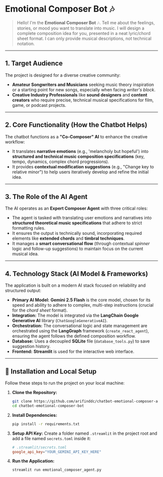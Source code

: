 # Emotional Composer Bot 🎶

> Hello! I'm the **Emotional Composer Bot** 🎶. Tell me about the feelings, stories, or mood you want to translate into music. I will design a complete composition idea for you, presented in a neat lyric/chord sheet format. I can only provide musical descriptions, not technical notation.

---

## 1. Target Audience

The project is designed for a diverse creative community:

* **Amateur Songwriters and Musicians** seeking music theory inspiration or a starting point for new songs, especially when facing *writer's block*.
* **Creative Industry Professionals** like **sound designers** and **content creators** who require precise, technical musical specifications for film, game, or podcast projects.

---

## 2. Core Functionality (How the Chatbot Helps)

The chatbot functions as a **"Co-Composer" AI** to enhance the creative workflow:

* It translates **narrative emotions** (e.g., 'melancholy but hopeful') into **structured and technical music composition specifications** (key, tempo, dynamics, complex chord progressions).
* It provides **contextual modification suggestions** (e.g., "Change key to relative minor") to help users iteratively develop and refine the initial idea.

---

## 3. The Role of the AI Agent

The AI operates as an **Expert Composer Agent** with three critical roles:

* The agent is tasked with translating user emotions and narratives into **structured theoretical music specifications** that adhere to strict formatting rules.
* It ensures the output is technically sound, incorporating required elements like **extended chords** and **timbral techniques**.
* It manages a **smart conversational flow** (through contextual *spinner* logic and follow-up suggestions) to maintain focus on the current musical idea.

---

## 4. Technology Stack (AI Model & Frameworks)

The application is built on a modern AI stack focused on reliability and structured output:

* **Primary AI Model:** **Gemini 2.5 Flash** is the core model, chosen for its speed and ability to adhere to complex, multi-step instructions (crucial for the *chord sheet* format).
* **Integration:** The model is integrated via the **LangChain Google Generative AI** library (`ChatGoogleGenerativeAI`).
* **Orchestration:** The conversational logic and state management are orchestrated using the **LangGraph** framework (`create_react_agent`), ensuring the agent follows the defined composition workflow.
* **Database:** Uses a decoupled **SQLite** file (`database_tools.py`) to save suggestion history.
* **Frontend:** **Streamlit** is used for the interactive web interface.

***

## 🚀 Installation and Local Setup

Follow these steps to run the project on your local machine:

1.  **Clone the Repository:**
    ```bash
    git clone https://github.com/arifinddc/chatbot-emotional-composer-agent
    cd chatbot-emotional-composer-bot
    ```
2.  **Install Dependencies:**
    ```bash
    pip install -r requirements.txt
    ```
3.  **Setup API Key:** Create a folder named `.streamlit` in the project root and add a file named `secrets.toml` inside it:
    ```toml
    # .streamlit/secrets.toml
    google_api_key="YOUR_GEMINI_API_KEY_HERE"
    ```
4.  **Run the Application:**
    ```bash
    streamlit run emotional_composer_agent.py
    ```
